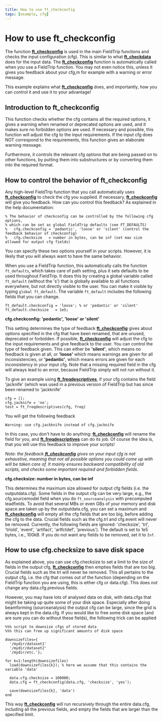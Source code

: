 ```yaml
---
title: How to use ft_checkconfig
tags: [example, cfg]
---
```


# How to use ft_checkconfig

The function **[ft_checkconfig](/reference/utilities/ft_checkconfig)** is used in the main FieldTrip functions and checks the input configuration (cfg). This is similar to what **[ft_checkdata](/reference/utilities/ft_checkdata)** does for the input data. The **[ft_checkconfig](/reference/utilities/ft_checkconfig)** function is automatically called when you use a FieldTrip function. You may not even notice this, unless it gives you feedback about your cfg,m for example with a warning or error message.

This example explains what **[ft_checkconfig](/reference/utilities/ft_checkconfig)** does, and importantly, how you can control it and use it to your advantage!

## Introduction to ft_checkconfig

This function checks whether the cfg contains all the required options, it gives a warning when renamed or deprecated options are used, and it makes sure no forbidden options are used. If necessary and possible, this function will adjust the cfg to the input requirements. If the input cfg does NOT correspond to the requirements, this function gives an elaborate warning message.

Furthermore, it controls the relevant cfg options that are being passed on to other functions, by putting them into substructures or by converting them into the required format.

## How to control the behavior of ft_checkconfig

Any high-level FieldTrip function that you call automatically uses **[ft_checkconfig](/reference/utilities/ft_checkconfig)** to check the cfg you supplied. If necessary, **[ft_checkconfig](/reference/utilities/ft_checkconfig)** will give you feedback. How can you control this feedback? As explained in the help documentation:

    % The behavior of checkconfig can be controlled by the following cfg options,
    % which can be set as global FieldTrip defaults (see FT_DEFAULTS)
    %   cfg.checkconfig = 'pedantic', 'loose' or 'silent' (control the feedback behavior of checkconfig)
    %   cfg.checksize   = number in bytes, can be inf (set max size allowed for output cfg fields)

You can specify these two options yourself in your scripts. However, it is likely that you will always want to have the same behavior.

When you use a FieldTrip function, this automatically calls the function `ft_defaults`, which takes care of path setting, plus it sets defaults to be used throughout FieldTrip. It does this by creating a global variable called `ft_default` (without the 's') that is globally available to all functions everywhere, but not directly visible to the user. You can make it visible by typing `global ft_default`. The variable `ft_default` includes the following fields that you can change.

    ft_default.checkconfig = 'loose'; % or 'pedantic' or 'silent'
    ft_default.checksize   = 1e5;

**cfg.checkconfig: 'pedantic', 'loose' or 'silent'**

This setting determines the type of feedback **[ft_checkconfig](/reference/utilities/ft_checkconfig)** gives about options specified in the cfg that have been renamed, that are unused, deprecated or forbidden. If possible, **[ft_checkconfig](/reference/utilities/ft_checkconfig)** will adjust the cfg to the input requirements and give feedback to the user. You can control the type of feedback given. This can either be **'silent'**, which means no feedback is given at all, or **'loose'** which means warnings are given for all inconsistencies, or **'pedantic'**, which means errors are given for each inconsistency in your input cfg. Note that a missing required field in the cfg will always lead to an error, because FieldTrip simply will not run without it.

To give an example using **[ft_freqdescriptives](/reference/ft_freqdescriptives)**, if your cfg contains the field 'jacknife' (which was used in a previous version of FieldTrip but has since been renamed to 'jackknife'

    cfg = [];
    cfg.jacknife = 'no';
    test = ft_freqdescriptives(cfg, freq)

You will get the following feedback

    Warning: use cfg.jackknife instead of cfg.jacknife

In this case, you don't have to do anything: **[ft_checkconfig](/reference/utilities/ft_checkconfig)** will rename the field for you, and **[ft_freqdescriptives](/reference/ft_freqdescriptives)** can do its job. Of course the idea is, that you will use this feedback to improve your scripts!

_Note: the feedback **[ft_checkconfig](/reference/utilities/ft_checkconfig)** gives on your input cfg is not exhaustive, meaning that not all possible options you could come up with will be taken care of. It mainly ensures backward compatibility of old scripts, and checks some important required and forbidden fields._

**cfg.checksize: number in bytes, can be inf**

This determines the maximum size allowed for output cfg fields (i.e. the outputdata.cfg). Some fields in the output cfg can be very large, e.g., the cfg.sourcemodel field when you do `ft_sourceanalysis` with precomputed leadfields. To avoid that several MBs or even GBs of your memory and disk space are taken up by the outputdata.cfg, you can set a maximum and **[ft_checkconfig](/reference/utilities/ft_checkconfig)** will empty all the cfg fields that are too big, before adding the cfg to the data. Crucial fields such as the cfg.trl and cfg.event will never be removed. Currently, the following fields are ignored: 'checksize', 'trl', 'trlold', 'event', 'artifact', 'artfctdef', 'previous'). The default is set to 1e5 bytes, i.e., 100kB. If you do not want any fields to be removed, set it to `Inf`.

## How to use cfg.checksize to save disk space

As explained above, you can use cfg.checksize to set a limit to the size of fields in the output cfg, **[ft_checkconfig](/reference/utilities/ft_checkconfig)** then empties fields that are too big. Crucial fields such as the trl will never be removed. This all pertains to the output cfg, i.e. the cfg that comes out of the function (depending on the FieldTrip function you are using, this is either cfg or data.cfg). This does _not_ change any data.cfg.previous fields.

However, you may have lots of analysed data on disk, with data.cfgs that might be taking up quite some of your disk space. Especially after doing beamforming (sourceanalysis) the output cfg can be large, since the grid is always kept in the data.cfg. If you would like to free some disk space (and are sure you can do without these fields), the following trick can be applied

    %%% script to downsize cfgs of stored data
    %%% this can free up significant amounts of disk space

    downsizefiles={
      '/mydir/dataset1'
      '/mydir/dataset2'
      '/mydir/etc.'};

    for k=1:length(downsizefiles)
      load(downsizefiles{k}); % here we assume that this contains the variable 'data'

      data.cfg.checksize = 100000;
      data.cfg = ft_checkconfig(data.cfg, 'checksize', 'yes');

      save(downsizefiles{k}, 'data')
    end

This way **[ft_checkconfig](/reference/utilities/ft_checkconfig)** will run recursively through the entire data.cfg, including all the previous fields, and empty the fields that are larger than the specified limit.
